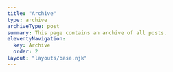 ```yaml
---
title: "Archive"
type: archive
archiveType: post
summary: This page contains an archive of all posts.
eleventyNavigation:
  key: Archive
  order: 2
layout: "layouts/base.njk"
---
```


